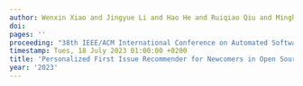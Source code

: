 ```yaml
---
author: Wenxin Xiao and Jingyue Li and Hao He and Ruiqiao Qiu and Minghui Zhou
doi:
pages: ''
proceeding: "38th IEEE/ACM International Conference on Automated Software Engineering, ASE 2023, Kirchberg, Luxembourg, 11-15 September 2023."
timestamp: Tues, 18 July 2023 01:00:00 +0200
title: 'Personalized First Issue Recommender for Newcomers in Open Source Projects'
year: '2023'
---
```

